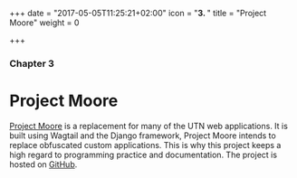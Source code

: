 +++
date = "2017-05-05T11:25:21+02:00"
icon = "<b>3. </b>"
title = "Project Moore"
weight = 0

+++

### Chapter 3

# Project Moore

[Project Moore](https://github.com/UTNkar/moore) is a replacement for many of the UTN web applications. It is built
using Wagtail and the Django framework, Project Moore intends to replace
obfuscated custom applications. This is why this project keeps a high regard to
programming practice and documentation. The project is hosted on [GitHub](https://github.com/UTNkar/moore).
